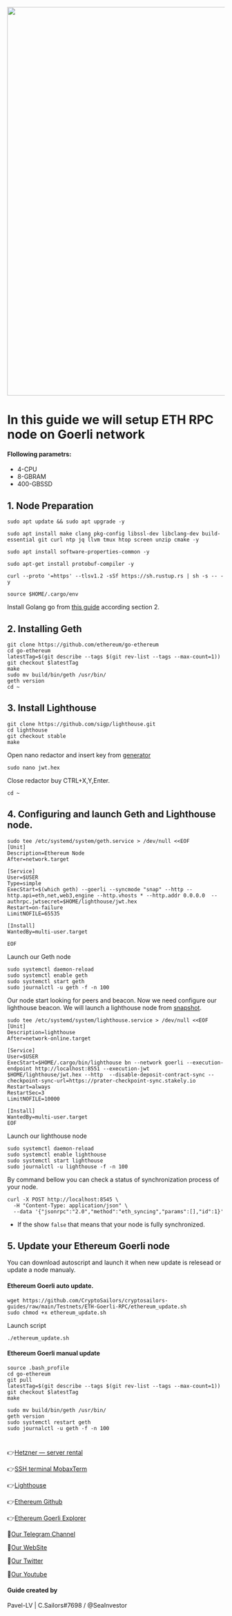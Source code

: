 <p align="center">
 <img src="https://i.postimg.cc/L8DRwBr1/Ethereum-1.jpg"width="900"/></a>
</p>

# In this guide we will setup ETH RPC node on Goerli network

#### Flollowing parametrs:

- 4-CPU
- 8-GBRAM
- 400-GBSSD 

## 1. Node Preparation
```
sudo apt update && sudo apt upgrade -y
```
```
sudo apt install make clang pkg-config libssl-dev libclang-dev build-essential git curl ntp jq llvm tmux htop screen unzip cmake -y
```
```
sudo apt install software-properties-common -y
```
```
sudo apt-get install protobuf-compiler -y
```
```
curl --proto '=https' --tlsv1.2 -sSf https://sh.rustup.rs | sh -s -- -y
```
```
source $HOME/.cargo/env
```

Install Golang go from [this guide](https://github.com/CryptoSailors/cryptosailors-tools/tree/main/Install%20Golang%20%22Go%22) according section 2.
## 2. Installing Geth
```
git clone https://github.com/ethereum/go-ethereum
cd go-ethereum
latestTag=$(git describe --tags $(git rev-list --tags --max-count=1))
git checkout $latestTag
make 
sudo mv build/bin/geth /usr/bin/
geth version
cd ~
```
## 3. Install Lighthouse
```
git clone https://github.com/sigp/lighthouse.git
cd lighthouse
git checkout stable
make
```
Open nano redactor and insert key from [generator](https://seanwasere.com/generate-random-hex/)
```
sudo nano jwt.hex
```
Close redactor buy CTRL+X,Y,Enter.
```
cd ~
```
## 4. Configuring and launch Geth and Lighthouse node.
```
sudo tee /etc/systemd/system/geth.service > /dev/null <<EOF
[Unit]
Description=Ethereum Node
After=network.target

[Service]
User=$USER
Type=simple
ExecStart=$(which geth) --goerli --syncmode "snap" --http --http.api=eth,net,web3,engine --http.vhosts * --http.addr 0.0.0.0  --authrpc.jwtsecret=$HOME/lighthouse/jwt.hex
Restart=on-failure
LimitNOFILE=65535

[Install]
WantedBy=multi-user.target

EOF
```
Launch our Geth node
```
sudo systemctl daemon-reload
sudo systemctl enable geth
sudo systemctl start geth
sudo journalctl -u geth -f -n 100
```
Our node start looking for peers and beacon. Now we need configure our lighthouse beacon. We will launch a lighthouse node from [snapshot](https://eth-clients.github.io/checkpoint-sync-endpoints/).
```
sudo tee /etc/systemd/system/lighthouse.service > /dev/null <<EOF
[Unit]
Description=lighthouse
After=network-online.target

[Service]
User=$USER
ExecStart=$HOME/.cargo/bin/lighthouse bn --network goerli --execution-endpoint http://localhost:8551 --execution-jwt $HOME/lighthouse/jwt.hex --http  --disable-deposit-contract-sync --checkpoint-sync-url=https://prater-checkpoint-sync.stakely.io
Restart=always
RestartSec=3
LimitNOFILE=10000

[Install]
WantedBy=multi-user.target
EOF
```
Launch our lighthouse node
```
sudo systemctl daemon-reload
sudo systemctl enable lighthouse
sudo systemctl start lighthouse
sudo journalctl -u lighthouse -f -n 100
```
By command bellow you can check a status of synchronization process of your node.
```
curl -X POST http://localhost:8545 \
  -H "Content-Type: application/json" \
  --data '{"jsonrpc":"2.0","method":"eth_syncing","params":[],"id":1}'
```
- If the show `false` that means that your node is fully synchronized.

## 5. Update your Ethereum Goerli node
You can download autoscript and launch it when new update is relesead or update a node manualy.

#### Ethereum Goerli auto update.
```
wget https://github.com/CryptoSailors/cryptosailors-guides/raw/main/Testnets/ETH-Goerli-RPC/ethereum_update.sh
sudo chmod +x ethereum_update.sh
```
Launch script
```
./ethereum_update.sh
```
#### Ethereum Goerli manual update
```
source .bash_profile
cd go-ethereum
git pull
latestTag=$(git describe --tags $(git rev-list --tags --max-count=1))
git checkout $latestTag
make
```
```
sudo mv build/bin/geth /usr/bin/
geth version 
sudo systemctl restart geth 
sudo journalctl -u geth -f -n 100
```
#


👉[Hetzner — server rental](https://hetzner.cloud/?ref=NY9VHC3PPsL0)

👉[SSH terminal MobaxTerm](https://mobaxterm.mobatek.net/download.html)

👉[Lighthouse](https://github.com/sigp/lighthouse)

👉[Ethereum Github](https://github.com/ethereum/go-ethereum)

👉[Ethereum Goerli Explorer](https://goerli.etherscan.io/)

🔰[Our Telegram Channel](https://t.me/CryptoSailorsAnn)

🔰[Our WebSite](cryptosailors.tech)

🔰[Our Twitter](https://twitter.com/Crypto_Sailors)

🔰[Our Youtube](https://www.youtube.com/@CryptoSailors)

#### Guide created by 
Pavel-LV | C.Sailors#7698 / @SeaInvestor


